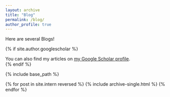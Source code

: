 ```yaml
---
layout: archive
title: "Blog"
permalink: /blog/
author_profile: true
---
```


Here are several Blogs!







{% if site.author.googlescholar %}
  <div class="wordwrap">You can also find my articles on <a href="{{site.author.googlescholar}}">my Google Scholar profile</a>.</div>
{% endif %}

{% include base_path %}

{% for post in site.intern reversed %}
  {% include archive-single.html %}
{% endfor %}
